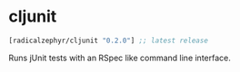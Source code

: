 # cljunit

[](dependency)
```clojure
[radicalzephyr/cljunit "0.2.0"] ;; latest release
```
[](/dependency)

Runs jUnit tests with an RSpec like command line interface.
